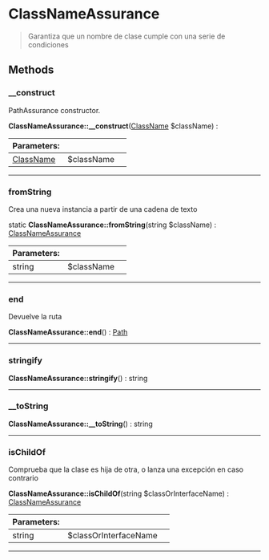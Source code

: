 
                                                                                                                                            
    
# ClassNameAssurance


> Garantiza que un nombre de clase cumple con una serie de condiciones
>
> 








## Methods

### __construct
PathAssurance constructor.


**ClassNameAssurance::__construct**([ClassName](../../../ClassName.md) $className) : 


|Parameters: | | |
| --- | --- | --- |
|[ClassName](../../../ClassName.md) |$className |  |

---


### fromString
Crea una nueva instancia a partir de una cadena de texto


static **ClassNameAssurance::fromString**(string $className) : [ClassNameAssurance](../../../ClassNameAssurance.md)


|Parameters: | | |
| --- | --- | --- |
|string |$className |  |

---


### end
Devuelve la ruta


**ClassNameAssurance::end**() : [Path](../../../Path.md)



---


### stringify



**ClassNameAssurance::stringify**() : string



---


### __toString



**ClassNameAssurance::__toString**() : string



---


### isChildOf
Comprueba que la clase es hija de otra, o lanza una excepción en caso contrario


**ClassNameAssurance::isChildOf**(string $classOrInterfaceName) : [ClassNameAssurance](../../../ClassNameAssurance.md)


|Parameters: | | |
| --- | --- | --- |
|string |$classOrInterfaceName |  |

---


                                                                                                                                                                                                                                                                                                                                                                                                            
    
                                                                                                                                                                                                                                                                             
                